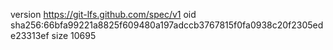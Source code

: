 version https://git-lfs.github.com/spec/v1
oid sha256:66bfa99221a8825f609480a197adccb3767815f0fa0938c20f2305ede23313ef
size 10695
